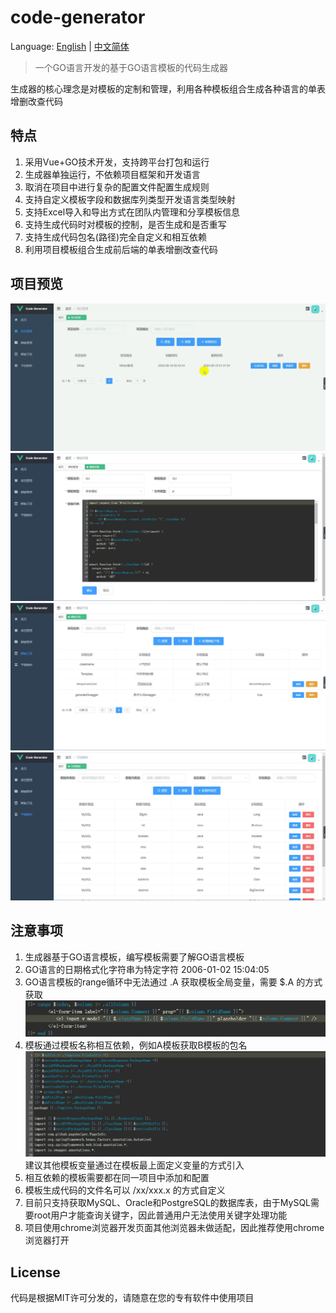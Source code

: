# code-generator

Language: [English](./README-en.md) | [中文简体](./README.md)

> 一个GO语言开发的基于GO语言模板的代码生成器

生成器的核心理念是对模板的定制和管理，利用各种模板组合生成各种语言的单表增删改查代码

## 特点
1. 采用Vue+GO技术开发，支持跨平台打包和运行
2. 生成器单独运行，不依赖项目框架和开发语言
3. 取消在项目中进行复杂的配置文件配置生成规则
4. 支持自定义模板字段和数据库列类型开发语言类型映射
5. 支持Excel导入和导出方式在团队内管理和分享模板信息
6. 支持生成代码时对模板的控制，是否生成和是否重写
7. 支持生成代码包名(路径)完全自定义和相互依赖
8. 利用项目模板组合生成前后端的单表增删改查代码

## 项目预览
![image](image/2020-09-14_1.gif)
![image](image/2020-09-14_2.jpg)
![image](image/2020-09-14_3.jpg)
![image](image/2020-09-14_4.jpg)

## 注意事项
1. 生成器基于GO语言模板，编写模板需要了解GO语言模板
2. GO语言的日期格式化字符串为特定字符 2006-01-02 15:04:05
3. GO语言模板的range循环中无法通过 .A 获取模板全局变量，需要 $.A 的方式获取
![image](image/2020-09-14_b.jpg)
4. 模板通过模板名称相互依赖，例如A模板获取B模板的包名
![image](image/2020-09-14_a.jpg)
建议其他模板变量通过在模板最上面定义变量的方式引入
5. 相互依赖的模板需要都在同一项目中添加和配置
6. 模板生成代码的文件名可以 /xx/xxx.x 的方式自定义
7. 目前只支持获取MySQL、Oracle和PostgreSQL的数据库表，由于MySQL需要root用户才能查询关键字，因此普通用户无法使用关键字处理功能
8. 项目使用chrome浏览器开发页面其他浏览器未做适配，因此推荐使用chrome浏览器打开

## License

代码是根据MIT许可分发的，请随意在您的专有软件中使用项目
